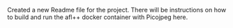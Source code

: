 Created a new Readme file for the project. There will be instructions on how to build and run the afl++ docker container with Picojpeg here.
